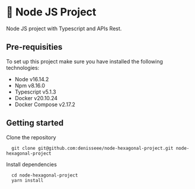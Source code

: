 # 🚀 Node JS Project

Node JS project with Typescript and APIs Rest.

## Pre-requisities

To set up this project make sure you have installed the following technologies:

- Node            v16.14.2
- Npm             v8.16.0
- Typescript      v5.1.3
- Docker          v20.10.24
- Docker Compose  v2.17.2

## Getting started

Clone the repository

```console
  git clone git@github.com:denisseee/node-hexagonal-project.git node-hexagonal-project
```

Install dependencies

```console
  cd node-hexagonal-project
  yarn install
```

